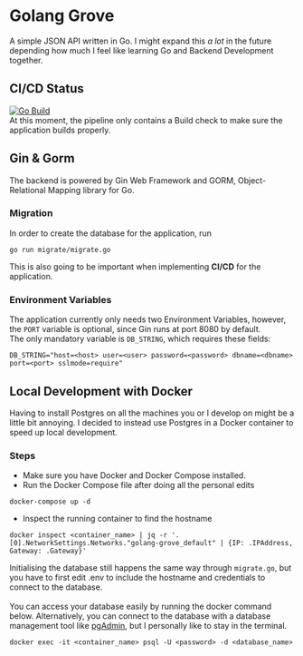 # Golang Grove

A simple JSON API written in Go. I might expand this *a lot* in the future depending how much I feel like learning Go and Backend Development together.

## CI/CD Status
[![Go Build](https://circleci.com/gh/santtuniskanen/golang-grove.svg?style=svg)](https://app.circleci.com/pipelines/github/santtuniskanen/golang-grove)<br>
At this moment, the pipeline only contains a Build check to make sure the application builds properly.

## Gin & Gorm
The backend is powered by Gin Web Framework and GORM, Object-Relational Mapping library for Go.

### Migration
In order to create the database for the application, run
```
go run migrate/migrate.go
```
This is also going to be important when implementing **CI/CD** for the application.

### Environment Variables
The application currently only needs two Environment Variables, however, the `PORT` variable is optional, since Gin runs at port 8080 by default.
<br> 
The only mandatory variable is `DB_STRING`, which requires these fields:
```
DB_STRING="host=<host> user=<user> password=<password> dbname=<dbname> port=<port> sslmode=require"
```

## Local Development with Docker
Having to install Postgres on all the machines you or I develop on might be a little bit annoying. I decided to instead use Postgres in a Docker container to speed up local development.

### Steps
- Make sure you have Docker and Docker Compose installed.
- Run the Docker Compose file after doing all the personal edits
```
docker-compose up -d
```
- Inspect the running container to find the hostname
```
docker inspect <container_name> | jq -r '.[0].NetworkSettings.Networks."golang-grove_default" | {IP: .IPAddress, Gateway: .Gateway}'

```
Initialising the database still happens the same way through `migrate.go`, but you have to first edit .env to include the hostname and credentials to connect to the database.
<br><br>
You can access your database easily by running the docker command below. Alternatively, you can connect to the database with a database management tool like [pgAdmin](https://www.pgadmin.org/), but I personally like to stay in the terminal.
```
docker exec -it <container_name> psql -U <password> -d <database_name>
```
